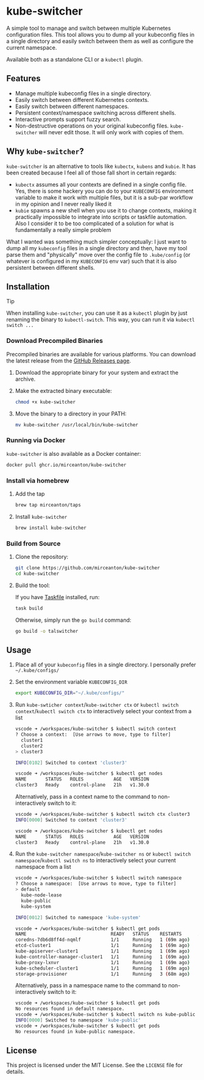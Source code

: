 # kube-switcher

A simple tool to manage and switch between multiple Kubernetes configuration files. This tool allows you to dump all your kubeconfig files in a single directory and easily switch between them as well as configure the current namespace.

Available both as a standalone CLI or a `kubectl` plugin.

## Features

- Manage multiple kubeconfig files in a single directory.
- Easily switch between different Kubernetes contexts.
- Easily switch between different namespaces.
- Persistent context/namespace switching across different shells.
- Interactive prompts support fuzzy search.
- Non-destructive operations on your original kubeconfig files. `kube-switcher` will never edit those. It will only work with copies of them.

## Why `kube-switcher`?

`kube-switcher` is an alternative to tools like `kubectx`, `kubens` and `kubie`. It has been created because I feel all of those fall short in certain regards:

- `kubectx` assumes all your contexts are defined in a single config file. Yes, there is some hackery you can do to your `KUBECONFIG` environment variable to make it work with multiple files, but it is a sub-par workflow in my opinion and I never really liked it
- `kubie` spawns a new shell when you use it to change contexts, making it practically impossible to integrate into scripts or taskfile automation. Also I consider it to be too complicated of a solution for what is fundamentally a really simple problem

What I wanted was something much simpler conceptually: I just want to dump all my `kubeconfig` files in a single directory and then, have my tool parse them and "physically" move over the config file to `.kube/config` (or whatever is configured in my `KUBECONFIG` env var) such that it is also persistent between different shells.

## Installation

> [!TIP]
> When installing `kube-switcher`, you can use it as a `kubectl` plugin by just renaming the binary to `kubectl-switch`.
> This way, you can run it via `kubectl switch ...`

### Download Precompiled Binaries

Precompiled binaries are available for various platforms. You can download the latest release from the [GitHub Releases page](https://github.com/mirceanton/kube-switcher/releases/latest).

1. Download the appropriate binary for your system and extract the archive.
2. Make the extracted binary executable:

    ```bash
    chmod +x kube-switcher
    ```

3. Move the binary to a directory in your PATH:

    ```bash
    mv kube-switcher /usr/local/bin/kube-switcher
    ```

### Running via Docker

`kube-switcher` is also available as a Docker container:

```bash
docker pull ghcr.io/mirceanton/kube-switcher
```

### Install via homebrew

1. Add the tap

    ```bash
    brew tap mirceanton/taps
    ```

2. Install `kube-switcher`

    ```bash
    brew install kube-switcher
    ```

### Build from Source

1. Clone the repository:

    ```bash
    git clone https://github.com/mirceanton/kube-switcher
    cd kube-switcher
    ```

2. Build the tool:

    If you have [Taskfile](https://taskfile.dev/) installed, run:

    ```bash
    task build
    ```

    Otherwise, simply run the `go build` command:

    ```bash
    go build -o talswitcher
    ```

## Usage

1. Place all of your `kubeconfig` files in a single directory. I personally prefer `~/.kube/configs/`

2. Set the environment variable `KUBECONFIG_DIR`

    ```sh
    export KUBECONFIG_DIR="~/.kube/configs/"
    ```

3. Run `kube-swticher context`/`kube-switcher ctx` or `kubectl switch context`/`kubectl switch ctx` to interactively select your context from a list

    ```sh
    vscode ➜ /workspaces/kube-switcher $ kubectl switch context
    ? Choose a context:  [Use arrows to move, type to filter]
      cluster1
      cluster2
    > cluster3

    INFO[0102] Switched to context 'cluster3'

    vscode ➜ /workspaces/kube-switcher $ kubectl get nodes
    NAME       STATUS   ROLES           AGE   VERSION
    cluster3   Ready    control-plane   21h   v1.30.0
    ```

    Alternatively, pass in a context name to the command to non-interactively switch to it:

    ```sh
    vscode ➜ /workspaces/kube-switcher $ kubectl switch ctx cluster3
    INFO[0000] Switched to context 'cluster3'

    vscode ➜ /workspaces/kube-switcher $ kubectl get nodes
    NAME       STATUS   ROLES           AGE   VERSION
    cluster3   Ready    control-plane   21h   v1.30.0
    ```

4. Run the `kube-switcher namespace`/`kube-switcher ns` or `kubectl switch namespace`/`kubectl switch ns` to interactively select your current namespace from a list

    ```sh
    vscode ➜ /workspaces/kube-switcher $ kubectl switch namespace
    ? Choose a namespace:  [Use arrows to move, type to filter]
    > default
      kube-node-lease
      kube-public
      kube-system

    INFO[0012] Switched to namespace 'kube-system'

    vscode ➜ /workspaces/kube-switcher $ kubectl get pods
    NAME                               READY   STATUS    RESTARTS      AGE
    coredns-7db6d8ff4d-nqmlf           1/1     Running   1 (69m ago)   21h
    etcd-cluster1                      1/1     Running   1 (69m ago)   21h
    kube-apiserver-cluster1            1/1     Running   1 (69m ago)   21h
    kube-controller-manager-cluster1   1/1     Running   1 (69m ago)   21h
    kube-proxy-lxnvr                   1/1     Running   1 (69m ago)   21h
    kube-scheduler-cluster1            1/1     Running   1 (69m ago)   21h
    storage-provisioner                1/1     Running   3 (68m ago)   21h
    ```

    Alternatively, pass in a namespace name to the command to non-interactively switch to it:

    ```sh
    vscode ➜ /workspaces/kube-switcher $ kubectl get pods
    No resources found in default namespace.
    vscode ➜ /workspaces/kube-switcher $ kubectl switch ns kube-public
    INFO[0000] Switched to namespace 'kube-public'
    vscode ➜ /workspaces/kube-switcher $ kubectl get pods
    No resources found in kube-public namespace.
    ```

## License

This project is licensed under the MIT License. See the `LICENSE` file for details.
